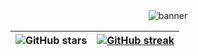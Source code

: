 <div align="center">
    <img src="https://media.tenor.com/3X2mrP5sjv8AAAAi/bocchi-the-rock-bocchi.gif" alt="banner" style="max-width: 70%; height: auto;">
</div>

<div align="center">

| ![GitHub stars](https://github-readme-stats.vercel.app/api?username=nglong05&show_icons=true&hide_border=false&theme=tokyonight) | [![GitHub streak](https://github-readme-streak-stats.herokuapp.com/?user=nglong05&theme=tokyonight&hide_border=false)](https://github.com/nglong05) |
|---|---|

</div>
